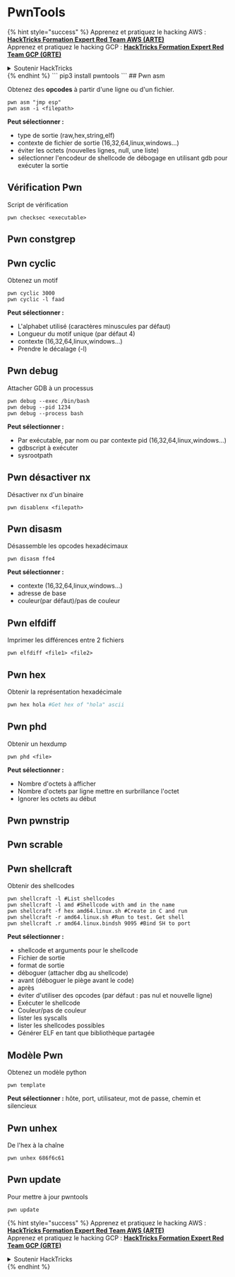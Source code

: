 # PwnTools

{% hint style="success" %}
Apprenez et pratiquez le hacking AWS :<img src="/.gitbook/assets/arte.png" alt="" data-size="line">[**HackTricks Formation Expert Red Team AWS (ARTE)**](https://training.hacktricks.xyz/courses/arte)<img src="/.gitbook/assets/arte.png" alt="" data-size="line">\
Apprenez et pratiquez le hacking GCP : <img src="/.gitbook/assets/grte.png" alt="" data-size="line">[**HackTricks Formation Expert Red Team GCP (GRTE)**<img src="/.gitbook/assets/grte.png" alt="" data-size="line">](https://training.hacktricks.xyz/courses/grte)

<details>

<summary>Soutenir HackTricks</summary>

* Consultez les [**plans d'abonnement**](https://github.com/sponsors/carlospolop)!
* **Rejoignez le** 💬 [**groupe Discord**](https://discord.gg/hRep4RUj7f) ou le [**groupe telegram**](https://t.me/peass) ou **suivez** nous sur **Twitter** 🐦 [**@hacktricks\_live**](https://twitter.com/hacktricks\_live)**.**
* **Partagez des astuces de hacking en soumettant des PRs aux** [**HackTricks**](https://github.com/carlospolop/hacktricks) et [**HackTricks Cloud**](https://github.com/carlospolop/hacktricks-cloud) dépôts github.

</details>
{% endhint %}
```
pip3 install pwntools
```
## Pwn asm

Obtenez des **opcodes** à partir d'une ligne ou d'un fichier.
```
pwn asm "jmp esp"
pwn asm -i <filepath>
```
**Peut sélectionner :**

* type de sortie (raw,hex,string,elf)
* contexte de fichier de sortie (16,32,64,linux,windows...)
* éviter les octets (nouvelles lignes, null, une liste)
* sélectionner l'encodeur de shellcode de débogage en utilisant gdb pour exécuter la sortie

## **Vérification Pwn** 

Script de vérification
```
pwn checksec <executable>
```
## Pwn constgrep

## Pwn cyclic

Obtenez un motif
```
pwn cyclic 3000
pwn cyclic -l faad
```
**Peut sélectionner :**

* L'alphabet utilisé (caractères minuscules par défaut)
* Longueur du motif unique (par défaut 4)
* contexte (16,32,64,linux,windows...)
* Prendre le décalage (-l)

## Pwn debug

Attacher GDB à un processus
```
pwn debug --exec /bin/bash
pwn debug --pid 1234
pwn debug --process bash
```
**Peut sélectionner :**

* Par exécutable, par nom ou par contexte pid (16,32,64,linux,windows...)
* gdbscript à exécuter
* sysrootpath

## Pwn désactiver nx

Désactiver nx d'un binaire
```
pwn disablenx <filepath>
```
## Pwn disasm

Désassemble les opcodes hexadécimaux
```
pwn disasm ffe4
```
**Peut sélectionner :**

* contexte (16,32,64,linux,windows...)
* adresse de base
* couleur(par défaut)/pas de couleur

## Pwn elfdiff

Imprimer les différences entre 2 fichiers
```
pwn elfdiff <file1> <file2>
```
## Pwn hex

Obtenir la représentation hexadécimale
```bash
pwn hex hola #Get hex of "hola" ascii
```
## Pwn phd

Obtenir un hexdump
```
pwn phd <file>
```
**Peut sélectionner :**

* Nombre d'octets à afficher
* Nombre d'octets par ligne mettre en surbrillance l'octet
* Ignorer les octets au début

## Pwn pwnstrip

## Pwn scrable

## Pwn shellcraft

Obtenir des shellcodes
```
pwn shellcraft -l #List shellcodes
pwn shellcraft -l amd #Shellcode with amd in the name
pwn shellcraft -f hex amd64.linux.sh #Create in C and run
pwn shellcraft -r amd64.linux.sh #Run to test. Get shell
pwn shellcraft .r amd64.linux.bindsh 9095 #Bind SH to port
```
**Peut sélectionner :**

* shellcode et arguments pour le shellcode
* Fichier de sortie
* format de sortie
* déboguer (attacher dbg au shellcode)
* avant (déboguer le piège avant le code)
* après
* éviter d'utiliser des opcodes (par défaut : pas nul et nouvelle ligne)
* Exécuter le shellcode
* Couleur/pas de couleur
* lister les syscalls
* lister les shellcodes possibles
* Générer ELF en tant que bibliothèque partagée

## Modèle Pwn

Obtenez un modèle python
```
pwn template
```
**Peut sélectionner :** hôte, port, utilisateur, mot de passe, chemin et silencieux

## Pwn unhex

De l'hex à la chaîne
```
pwn unhex 686f6c61
```
## Pwn update

Pour mettre à jour pwntools
```
pwn update
```
{% hint style="success" %}
Apprenez et pratiquez le hacking AWS :<img src="/.gitbook/assets/arte.png" alt="" data-size="line">[**HackTricks Formation Expert Red Team AWS (ARTE)**](https://training.hacktricks.xyz/courses/arte)<img src="/.gitbook/assets/arte.png" alt="" data-size="line">\
Apprenez et pratiquez le hacking GCP : <img src="/.gitbook/assets/grte.png" alt="" data-size="line">[**HackTricks Formation Expert Red Team GCP (GRTE)**<img src="/.gitbook/assets/grte.png" alt="" data-size="line">](https://training.hacktricks.xyz/courses/grte)

<details>

<summary>Soutenir HackTricks</summary>

* Consultez les [**plans d'abonnement**](https://github.com/sponsors/carlospolop)!
* **Rejoignez le** 💬 [**groupe Discord**](https://discord.gg/hRep4RUj7f) ou le [**groupe telegram**](https://t.me/peass) ou **suivez** nous sur **Twitter** 🐦 [**@hacktricks\_live**](https://twitter.com/hacktricks\_live)**.**
* **Partagez des astuces de hacking en soumettant des PRs aux** [**HackTricks**](https://github.com/carlospolop/hacktricks) et [**HackTricks Cloud**](https://github.com/carlospolop/hacktricks-cloud) dépôts github.

</details>
{% endhint %}
